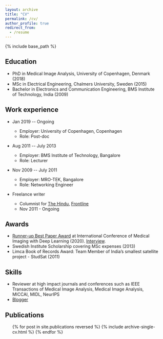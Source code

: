 ```yaml
---
layout: archive
title: "CV"
permalink: /cv/
author_profile: true
redirect_from:
  - /resume
---
```


{% include base_path %}

Education
---
* PhD in Medical Image Analysis, University of Copenhagen, Denmark (2018)
* MSc in Electrical Engineering, Chalmers University, Sweden (2015) 
* Bachelor in Electronics and Communication Engineering, BMS Institute of Technology, India (2009) 

Work experience
---
* Jan 2019 -- Ongoing
	* Employer: University of Copenhagen, Copenhagen
	* Role: Post-doc 

* Aug 2011 -- July 2013
	* Employer: BMS Institute of Technology, Bangalore
	* Role: Lecturer

* Nov 2009 -- July 2011
	* Employer: MRO-TEK, Bangalore
 	* Role: Networking Engineer
 
* Freelance writer
	* Columnist for [The Hindu](https://www.thehindu.com/profile/author/RaghavendraS/), [Frontline](https://frontline.thehindu.com/profile/author/Raghavendra-Selvan/)
	* Nov 2011 - Ongoing

Awards
---
* [Runner-up Best Paper Award](https://2020.midl.io/papers/selvan20.html) at International Conference of Medical Imaging with Deep Learning (2020). [Interview](https://rsipvision.com/ComputerVisionNews-2019August/24/).
* Swedish Institute Scholarship covering MSc expenses (2013)
* Limca Book of Records Award: Team Member of India’s smallest satellite project - StudSat (2011)

Skills
---
* Reviewer at high impact journals and conferences such as IEEE Transactions of Medical Image Analysis, Medical Image Analysis, MICCAI, MIDL, NeurIPS
* [Blogger](http://blog.sarvajna.in)

Publications
---
  <ul>{% for post in site.publications reversed %}
    {% include archive-single-cv.html %}
  {% endfor %}</ul>
  

